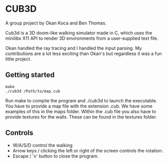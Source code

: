# CUB3D

A group project by Okan Koca and Ben Thomas.

Cub3d is a 3D doom-like walking simulator made in C, which uses the minilibx X11 API to render 3D environments from a user-supplied text file.

Okan handled the ray tracing and I handled the input parsing. My contributions are a lot less exciting than Okan's but regardless it was a fun little project.

## Getting started
```
make
./cub3d /Path/to/map.cub
```
Run make to compile the program and ./cub3d to launch the executable.
You have to provide a map file with the extension .cub.
We have some examples of this in the maps folder.
Within the .cub file you also have to provide textures for the walls. These can be found in the textures folder.

## Controls
- W/A/S/D control the walking
- Arrow keys / clicking the left or right of the screen controls the rotation.
- Escape / 'x' button to close the program.

